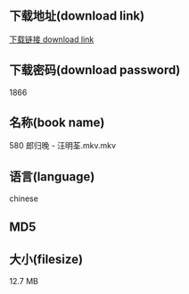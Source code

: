 ## 下载地址(download link)
[下载链接 download link](https://voluble-croquembouche-d321dc.netlify.app/?s=580+%E9%83%8E%E5%BD%92%E6%99%9A+-+%E6%B1%AA%E6%98%8E%E8%8D%83.mkv)

## 下载密码(download password)
1866

## 名称(book name)
580 郎归晚 - 汪明荃.mkv.mkv

## 语言(language)
chinese

## MD5


## 大小(filesize)
12.7 MB
